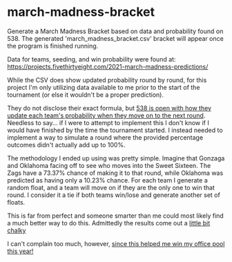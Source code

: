 # march-madness-bracket
Generate a March Madness Bracket based on data and probability found on 538. The generated 'march_madness_bracket.csv' bracket will appear once the program is finished running. 

Data for teams, seeding, and win probability were found at:
https://projects.fivethirtyeight.com/2021-march-madness-predictions/

While the CSV does show updated probability round by round, for this project I'm only utilizing data available to me prior to the start of the tournament (or else it wouldn't be a proper prediction).

They do not disclose their exact formula, but [538 is open with how they update each team's probability when they move on to the next round](https://fivethirtyeight.com/methodology/how-our-march-madness-predictions-work-2/). Needless to say... if I were to attempt to implement this I don't know if I would have finished by the time the tournament started. I instead needed to implement a way to simulate a round where the provided percentage outcomes didn't actually add up to 100%.

The methodology I ended up using was pretty simple. Imagine that Gonzaga and Oklahoma facing off to see who moves into the Sweet Sixteen. The Zags have a 73.37% chance of making it to that round, while Oklahoma was predicted as having only a 10.23% chance. For each team I generate a random float, and a team will move on if they are the only one to win that round. I consider it a tie if both teams win/lose and generate another set of floats.

This is far from perfect and someone smarter than me could most likely find a much better way to do this. Admittedly the results come out a [little bit chalky](https://www.sportingcharts.com/dictionary/sports-betting/chalk.aspx)

I can't complain too much, however, [since this helped me win my office pool this year!](https://fantasy.espn.com/tournament-challenge-bracket/2021/en/entry?entryID=45620918)
